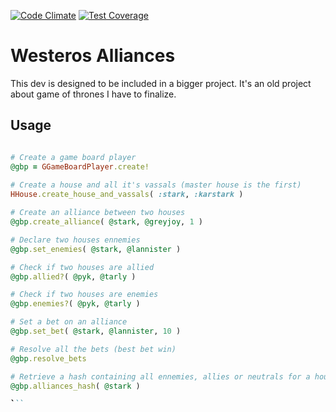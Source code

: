 [![Code Climate](https://codeclimate.com/github/czuger/feodalis/badges/gpa.svg)](https://codeclimate.com/github/czuger/feodalis)
[![Test Coverage](https://codeclimate.com/github/czuger/feodalis/badges/coverage.svg)](https://codeclimate.com/github/czuger/feodalis/coverage)

# Westeros Alliances

This dev is designed to be included in a bigger project. It's an old project about game of thrones I have to finalize.

## Usage

```ruby

# Create a game board player
@gbp = GGameBoardPlayer.create!
    
# Create a house and all it's vassals (master house is the first)
HHouse.create_house_and_vassals( :stark, :karstark )

# Create an alliance between two houses
@gbp.create_alliance( @stark, @greyjoy, 1 )

# Declare two houses ennemies
@gbp.set_enemies( @stark, @lannister )

# Check if two houses are allied
@gbp.allied?( @pyk, @tarly )

# Check if two houses are enemies
@gbp.enemies?( @pyk, @tarly )

# Set a bet on an alliance
@gbp.set_bet( @stark, @lannister, 10 )

# Resolve all the bets (best bet win)
@gbp.resolve_bets

# Retrieve a hash containing all ennemies, allies or neutrals for a house
@gbp.alliances_hash( @stark )

̀̀̀ ``
